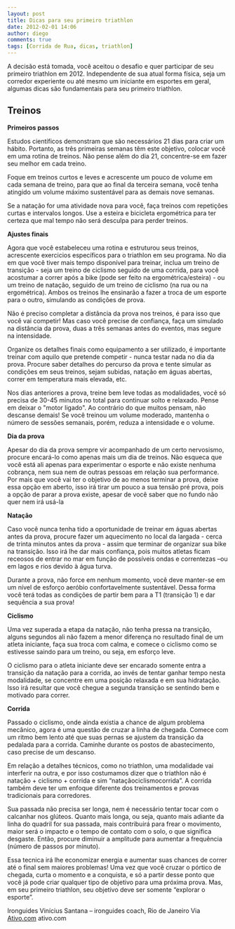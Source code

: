 ```yaml
---
layout: post
title: Dicas para seu primeiro triathlon
date: 2012-02-01 14:06
author: diego
comments: true
tags: [Corrida de Rua, dicas, triathlon]
---
```

A decisão está tomada, você aceitou o desafio e quer participar de seu primeiro triathlon em 2012. Independente de sua atual forma física, seja um corredor experiente ou até mesmo um iniciante em esportes em geral, algumas dicas são fundamentais para seu primeiro triathlon.

## Treinos

**Primeiros passos**

Estudos científicos demonstram que são necessários 21 dias para criar um hábito. Portanto, as três primeiras semanas têm este objetivo, colocar você em uma rotina de treinos. Não pense além do dia 21, concentre-se em fazer seu melhor em cada treino.
<!--more-->
Foque em treinos curtos e leves e acrescente um pouco de volume em cada semana de treino, para que ao final da terceira semana, você tenha atingido um volume máximo sustentável para as demais nove semanas. 

Se a natação for uma atividade nova para você, faça treinos com repetições curtas e intervalos longos. Use a esteira e bicicleta ergométrica para ter certeza que mal tempo não será desculpa para perder treinos.

**Ajustes finais**

Agora que você estabeleceu uma rotina e estruturou seus treinos, acrescente exercicios específicos para o triathlon em seu programa. No dia em que você tiver mais tempo disponível para treinar, inclua um treino de transição - seja um treino de ciclismo seguido de uma corrida, para você acostumar a correr após a bike (pode ser feito na ergométrica/esteira) - ou um treino de natação, seguido de um treino de ciclismo (na rua ou na ergométrica). Ambos os treinos lhe ensinarão a fazer a troca de um esporte para o outro, simulando as condições de prova. 

Não é preciso completar a distância da prova nos treinos, é para isso que você vai competir! Mas caso você precise de confiança, faça um simulado na distância da prova, duas a três semanas antes do eventos, mas segure na intensidade. 

Organize os detalhes finais como equipamento a ser utilizado, é importante treinar com aquilo que pretende competir - nunca testar nada no dia da prova. Procure saber detalhes do percurso da prova e tente simular as condições em seus treinos, sejam subidas, natação em águas abertas, correr em temperatura mais elevada, etc. 
 
Nos dias anteriores a prova, treine bem leve todas as modalidades, você só precisa de 30-45 minutos no total para continuar solto e relaxado. Pense em deixar o "motor ligado". Ao contrário do que muitos pensam, não descanse demais! Se você treinou um volume moderado, mantenha o número de sessões semanais, porém, reduza a intensidade e o volume.

**Dia da prova**

Apesar do dia da prova sempre vir acompanhado de um certo nervosismo, procure encará-lo como apenas mais um dia de treinos. Não esqueca que você está ali apenas para experimentar o esporte e não existe nenhuma cobrança, nem sua nem de outras pessoas em relação sua performance. Por mais que você vai ter o objetivo de ao menos terminar a prova, deixe essa opção em aberto, isso irá tirar um pouco a sua tensão pré prova, pois a opção de parar a prova existe, apesar de você saber que no fundo não quer nem irá usá-la

**Natação**

Caso você nunca tenha tido a oportunidade de treinar em águas abertas antes da prova, procure fazer um aquecimento no local da largada - cerca de trinta minutos antes da prova -  assim que terminar de organizar sua bike na transição. Isso irá lhe dar mais confiança, pois muitos atletas ficam receosos de entrar no mar em função de possíveis ondas e correntezas –ou em lagos e rios devido à água turva. 

Durante a prova, não force em nenhum momento, você deve manter-se em um nível de esforço aeróbio confortavelmente sustentável. Dessa forma você terá todas as condições de partir bem para a T1 (transição 1) e dar sequência a sua prova!

**Ciclismo**

Uma vez superada a etapa da natação, não tenha pressa na transição, alguns segundos ali não fazem a menor diferença no resultado final de um atleta iniciante, faça sua troca com calma, e comece o ciclismo como se estivesse saindo para um treino, ou seja, em esforço leve.

O ciclismo para o atleta iniciante deve ser encarado somente entra a transição da natação para a corrida, ao invés de tentar ganhar tempo nesta modalidade, se concentre em uma posição relaxada e em sua hidratação. Isso irá resultar que você chegue a segunda transição se sentindo bem e motivado para correr.

**Corrida**

Passado o ciclismo, onde ainda existia a chance de algum problema mecânico, agora é uma questão de cruzar a linha de chegada. Comece com um ritmo bem lento até que suas pernas se ajustem da transição da pedalada para a corrida. Caminhe durante os postos de abastecimento, caso precise de um descanso.

Em relação a detalhes técnicos, como no triathlon, uma modalidade vai interferir na outra, e por isso costumamos dizer que o triathlon não é natação + ciclismo + corrida e sim “nataçãociclismocorrida”. A corrida também deve ter um enfoque diferente dos treinamentos  e provas tradicionais para corredores. 

Sua passada não precisa ser longa, nem é necessário tentar tocar com o calcanhar nos glúteos. Quanto mais longa, ou seja, quanto mais adiante da linha do quadril for sua passada, mais contribuirá para frear o movimento, maior será o impacto e o tempo de contato com o solo, o que significa desgaste. Então, procure diminuir a amplitude para aumentar a frequência (número de passos por minuto). 

Essa tecnica irá lhe economizar energia e aumentar suas chances de correr até o final sem maiores problemas!
Uma vez que você cruzar o pórtico de chegada, curta o momento e a conquista, e só a partir desse ponto que você já pode criar qualquer tipo de objetivo para uma próxima prova. Mas, em seu primeiro triathlon, seu objetivo deve ser somente “explorar o esporte”.

Ironguides
Vinícius Santana – ironguides coach, Rio de Janeiro
Via <a href="http://www.ativo.com/Esportes/Pages/dicasparaseuprimeirotriathlon2.aspx" target="_blank">Ativo.com</a>
ativo.com


